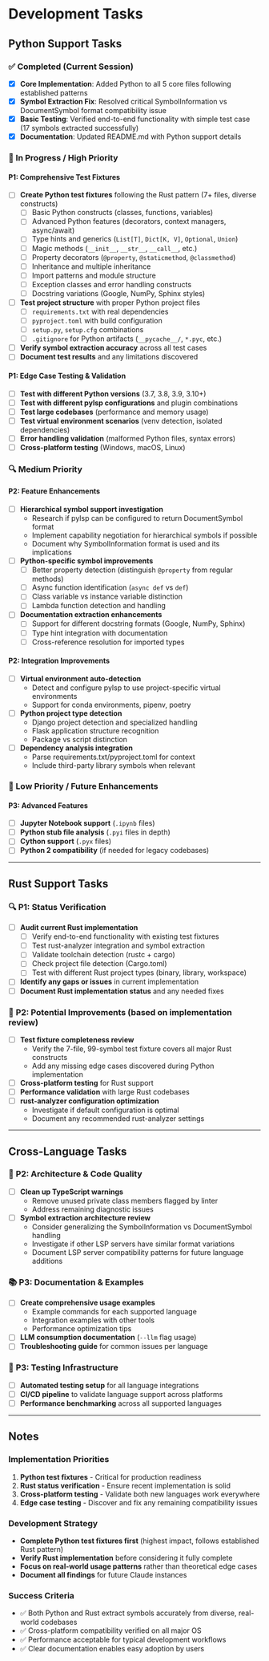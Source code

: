 # Development Tasks

## Python Support Tasks

### ✅ Completed (Current Session)
- [x] **Core Implementation**: Added Python to all 5 core files following established patterns
- [x] **Symbol Extraction Fix**: Resolved critical SymbolInformation vs DocumentSymbol format compatibility issue
- [x] **Basic Testing**: Verified end-to-end functionality with simple test case (17 symbols extracted successfully)
- [x] **Documentation**: Updated README.md with Python support details

### 🚧 In Progress / High Priority

#### **P1: Comprehensive Test Fixtures**
- [ ] **Create Python test fixtures** following the Rust pattern (7+ files, diverse constructs)
  - [ ] Basic Python constructs (classes, functions, variables)
  - [ ] Advanced Python features (decorators, context managers, async/await)
  - [ ] Type hints and generics (`List[T]`, `Dict[K, V]`, `Optional`, `Union`)
  - [ ] Magic methods (`__init__`, `__str__`, `__call__`, etc.)
  - [ ] Property decorators (`@property`, `@staticmethod`, `@classmethod`)
  - [ ] Inheritance and multiple inheritance
  - [ ] Import patterns and module structure
  - [ ] Exception classes and error handling constructs
  - [ ] Docstring variations (Google, NumPy, Sphinx styles)
- [ ] **Test project structure** with proper Python project files
  - [ ] `requirements.txt` with real dependencies
  - [ ] `pyproject.toml` with build configuration
  - [ ] `setup.py`, `setup.cfg` combinations
  - [ ] `.gitignore` for Python artifacts (`__pycache__/`, `*.pyc`, etc.)
- [ ] **Verify symbol extraction accuracy** across all test cases
- [ ] **Document test results** and any limitations discovered

#### **P1: Edge Case Testing & Validation**
- [ ] **Test with different Python versions** (3.7, 3.8, 3.9, 3.10+)
- [ ] **Test with different pylsp configurations** and plugin combinations
- [ ] **Test large codebases** (performance and memory usage)
- [ ] **Test virtual environment scenarios** (venv detection, isolated dependencies)
- [ ] **Error handling validation** (malformed Python files, syntax errors)
- [ ] **Cross-platform testing** (Windows, macOS, Linux)

### 🔍 Medium Priority

#### **P2: Feature Enhancements**
- [ ] **Hierarchical symbol support investigation**
  - Research if pylsp can be configured to return DocumentSymbol format
  - Implement capability negotiation for hierarchical symbols if possible
  - Document why SymbolInformation format is used and its implications
- [ ] **Python-specific symbol improvements**
  - [ ] Better property detection (distinguish `@property` from regular methods)
  - [ ] Async function identification (`async def` vs `def`)
  - [ ] Class variable vs instance variable distinction
  - [ ] Lambda function detection and handling
- [ ] **Documentation extraction enhancements**
  - [ ] Support for different docstring formats (Google, NumPy, Sphinx)
  - [ ] Type hint integration with documentation
  - [ ] Cross-reference resolution for imported types

#### **P2: Integration Improvements**  
- [ ] **Virtual environment auto-detection**
  - Detect and configure pylsp to use project-specific virtual environments
  - Support for conda environments, pipenv, poetry
- [ ] **Python project type detection**
  - Django project detection and specialized handling
  - Flask application structure recognition
  - Package vs script distinction
- [ ] **Dependency analysis integration**
  - Parse requirements.txt/pyproject.toml for context
  - Include third-party library symbols when relevant

### 🧪 Low Priority / Future Enhancements

#### **P3: Advanced Features**
- [ ] **Jupyter Notebook support** (`.ipynb` files)
- [ ] **Python stub file analysis** (`.pyi` files in depth)
- [ ] **Cython support** (`.pyx` files)
- [ ] **Python 2 compatibility** (if needed for legacy codebases)

---

## Rust Support Tasks

### 🔍 **P1: Status Verification** 
- [ ] **Audit current Rust implementation**
  - [ ] Verify end-to-end functionality with existing test fixtures
  - [ ] Test rust-analyzer integration and symbol extraction
  - [ ] Validate toolchain detection (rustc + cargo)
  - [ ] Check project file detection (Cargo.toml)
  - [ ] Test with different Rust project types (binary, library, workspace)
- [ ] **Identify any gaps or issues** in current implementation
- [ ] **Document Rust implementation status** and any needed fixes

### 🚧 **P2: Potential Improvements** (based on implementation review)
- [ ] **Test fixture completeness review**
  - Verify the 7-file, 99-symbol test fixture covers all major Rust constructs
  - Add any missing edge cases discovered during Python implementation
- [ ] **Cross-platform testing** for Rust support
- [ ] **Performance validation** with large Rust codebases
- [ ] **rust-analyzer configuration optimization**
  - Investigate if default configuration is optimal
  - Document any recommended rust-analyzer settings

---

## Cross-Language Tasks

### 🔧 **P2: Architecture & Code Quality**
- [ ] **Clean up TypeScript warnings**
  - Remove unused private class members flagged by linter
  - Address remaining diagnostic issues
- [ ] **Symbol extraction architecture review**
  - Consider generalizing the SymbolInformation vs DocumentSymbol handling
  - Investigate if other LSP servers have similar format variations
  - Document LSP server compatibility patterns for future language additions

### 📚 **P3: Documentation & Examples**
- [ ] **Create comprehensive usage examples**
  - Example commands for each supported language
  - Integration examples with other tools
  - Performance optimization tips
- [ ] **LLM consumption documentation** (`--llm` flag usage)
- [ ] **Troubleshooting guide** for common issues per language

### 🧪 **P3: Testing Infrastructure**
- [ ] **Automated testing setup** for all language integrations
- [ ] **CI/CD pipeline** to validate language support across platforms
- [ ] **Performance benchmarking** across all supported languages

---

## Notes

### Implementation Priorities
1. **Python test fixtures** - Critical for production readiness
2. **Rust status verification** - Ensure recent implementation is solid
3. **Cross-platform testing** - Validate both new languages work everywhere
4. **Edge case testing** - Discover and fix any remaining compatibility issues

### Development Strategy
- **Complete Python test fixtures first** (highest impact, follows established Rust pattern)
- **Verify Rust implementation** before considering it fully complete
- **Focus on real-world usage patterns** rather than theoretical edge cases
- **Document all findings** for future Claude instances

### Success Criteria
- ✅ Both Python and Rust extract symbols accurately from diverse, real-world codebases
- ✅ Cross-platform compatibility verified on all major OS
- ✅ Performance acceptable for typical development workflows
- ✅ Clear documentation enables easy adoption by users